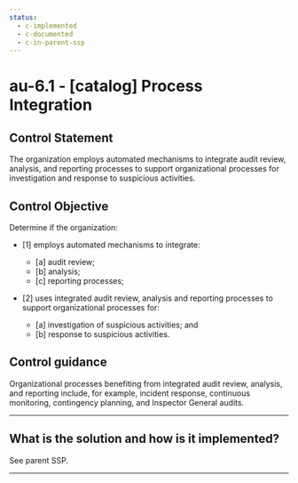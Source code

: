 ```yaml
---
status:
  - c-implemented
  - c-documented
  - c-in-parent-ssp
---
```


# au-6.1 - \[catalog\] Process Integration

## Control Statement

The organization employs automated mechanisms to integrate audit review, analysis, and reporting processes to support organizational processes for investigation and response to suspicious activities.

## Control Objective

Determine if the organization:

- \[1\] employs automated mechanisms to integrate:

  - \[a\] audit review;
  - \[b\] analysis;
  - \[c\] reporting processes;

- \[2\] uses integrated audit review, analysis and reporting processes to support organizational processes for:

  - \[a\] investigation of suspicious activities; and
  - \[b\] response to suspicious activities.

## Control guidance

Organizational processes benefiting from integrated audit review, analysis, and reporting include, for example, incident response, continuous monitoring, contingency planning, and Inspector General audits.

______________________________________________________________________

## What is the solution and how is it implemented?

See parent SSP.

______________________________________________________________________

